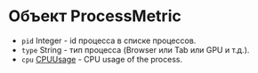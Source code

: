 # Объект ProcessMetric

* `pid` Integer - id процесса в списке процессов.
* `type` String - тип процесса (Browser или Tab или GPU и т.д.).
* `cpu` [CPUUsage](cpu-usage.md) - CPU usage of the process.